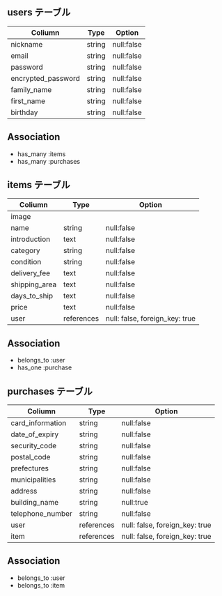 
## users テーブル

  |  Coliumn           |  Type      | Option    |
  |------------        |--------    |--------   |
  |nickname            |string      |null:false |
  |email               |string      |null:false |
  |password            |string      |null:false |
  |encrypted_password  |string      |null:false |
  |family_name         |string      |null:false |
  |first_name          |string      |null:false |
  |birthday            |string      |null:false |
  
  ## Association
  - has_many :items
  - has_many :purchases

<!-- 
・usersテーブルが持っている情報
ニックネーム
メールアドレス
パスワード（６文字以上）
パスワード（確認）
お名前(全角)
お名前カナ(全角)
生年月日  ここだけプルダウンして選択-->

## items テーブル

  |  Coliumn     |  Type  | Option    |
  |------------  |--------|--------   |
  |image         |        |           |
  |name          |string  |null:false |
  |introduction  |text    |null:false |
  |category      | string | null:false |
  |condition     | string | null:false |
  |delivery_fee  |text    |null:false |
  |shipping_area |text    |null:false |
  |days_to_ship  |text    |null:false |
  |price         |text    |null:false |
  |user          | references | null: false, foreign_key: true |

  ## Association
  - belongs_to :user
  - has_one :purchase

<!-- ・itemsテーブルが持っている情報
商品画像
商品名（４０文字まで）
商品の説明（１０００文字まで）

商品の詳細という大枠（これは情報ではない）
カテゴリー
商品の状態

配送についてという大枠（これは情報ではない）
配送料の負担
発送元の地域
発送までの日数 

販売価格という大枠（これは情報ではない）
価格　（価格を埋めれば自動的に販売手数料、利益入る仕組みユーザー自身は入力しない）
-->

## purchases テーブル

  |  Coliumn        |Type    | Option    |
  |------------     |--------|--------   |
  |card_information |string  |null:false |
  |date_of_expiry   |string  |null:false |
  |security_code    |string  |null:false |
  |postal_code      |string  |null:false |
  |prefectures      |string  |null:false |
  |municipalities   |string  |null:false |
  |address          |string  |null:false |
  |building_name    |string  |null:true  |
  |telephone_number |string  |null:false |
  |user             | references | null: false, foreign_key: true |
  |item             | references | null: false, foreign_key: true |

  ## Association
  - belongs_to :user
  - belongs_to :item


<!-- ・購入テーブルが持っている情報
クレジットカード情報入力という大枠（これは情報ではない）
カード情報
有効期限
セキュリティコード

配送先入力という大枠（これは情報ではない）
郵便番号 
都道府県
市区町村
番地
建物名 
電話番号 -->